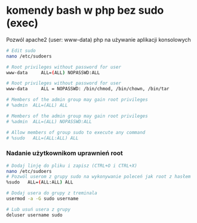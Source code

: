 # komendy bash w php bez sudo (exec)
Pozwól apache2 (user: www-data) php na używanie aplikacji konsolowych
```bash
# Edit sudo
nano /etc/sudoers

# Root privileges without password for user
www-data     ALL=(ALL) NOPASSWD:ALL

# Root privileges without password for user
www-data     ALL = NOPASSWD: /bin/chmod, /bin/chown, /bin/tar

# Members of the admin group may gain root privileges
# %admin  ALL=(ALL) ALL

# Members of the admin group may gain root privileges
# %admin  ALL=(ALL) NOPASSWD:ALL

# Allow members of group sudo to execute any command
# %sudo   ALL=(ALL:ALL) ALL
```

### Nadanie użytkownikom uprawnień root
```bash
# Dodaj linję do pliku i zapisz (CTRL+O i CTRL+X)
nano /etc/sudoers
# Pozwól userom z grupy sudo na wykonywanie poleceń jak root z hasłem
%sudo   ALL=(ALL:ALL) ALL

# Dodaj usera do grupy z treminala
usermod -a -G sudo username

# Lub usuń usera z grupy
deluser username sudo
```
